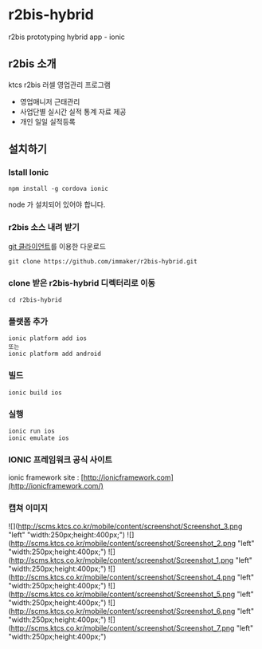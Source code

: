 
# r2bis-hybrid
r2bis prototyping hybrid app - ionic

r2bis 소개
--
ktcs r2bis 러셀 영업관리 프로그램

- 영업매니저 근태관리
- 사업단별 실시간 실적 통계 자료 제공
- 개인 일일 실적등록

## 설치하기

### Istall Ionic

    npm install -g cordova ionic

node 가 설치되어 있어야 합니다.


### r2bis 소스 내려 받기

[git 클라이언트](http://git-scm.com)를 이용한 다운로드
    
    git clone https://github.com/immaker/r2bis-hybrid.git
    

### clone 받은 r2bis-hybrid 디렉터리로 이동 

    cd r2bis-hybrid

### 플랫폼 추가
	
    ionic platform add ios 
    또는
    ionic platform add android
    
### 빌드 

	ionic build ios 
    
### 실행
	
    ionic run ios
    ionic emulate ios
    
### IONIC 프레임워크 공식 사이트

ionic framework site : [http://ionicframework.com](http://ionicframework.com/)

### 캡쳐 이미지

![](http://scms.ktcs.co.kr/mobile/content/screenshot/Screenshot_3.png "left" "width:250px;height:400px;")
![](http://scms.ktcs.co.kr/mobile/content/screenshot/Screenshot_2.png "left" "width:250px;height:400px;")
![](http://scms.ktcs.co.kr/mobile/content/screenshot/Screenshot_1.png "left" "width:250px;height:400px;")
![](http://scms.ktcs.co.kr/mobile/content/screenshot/Screenshot_4.png "left" "width:250px;height:400px;")
![](http://scms.ktcs.co.kr/mobile/content/screenshot/Screenshot_5.png "left" "width:250px;height:400px;")
![](http://scms.ktcs.co.kr/mobile/content/screenshot/Screenshot_6.png "left" "width:250px;height:400px;")
![](http://scms.ktcs.co.kr/mobile/content/screenshot/Screenshot_7.png "left" "width:250px;height:400px;")